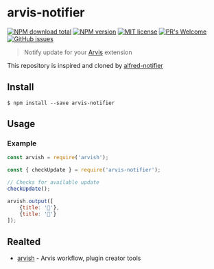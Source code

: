 # arvis-notifier
[![NPM download total](https://img.shields.io/npm/dt/arvis-notifier)](http://badge.fury.io/js/arvis-notifier)
[![NPM version](https://badge.fury.io/js/arvis-notifier.svg)](http://badge.fury.io/js/arvis-notifier)
[![MIT license](https://img.shields.io/badge/License-MIT-blue.svg)](https://lbesson.mit-license.org/)
[![PR's Welcome](https://img.shields.io/badge/PRs-welcome-brightgreen.svg?style=flat)](http://makeapullrequest.com)
[![GitHub issues](https://img.shields.io/github/issues/jopemachine/arvis-notifier.svg)](https://GitHub.com/jopemachine/arvis-notifier/issues/)

> Notify update for your [Arvis](https://github.com/jopemachine/arvis) extension

This repository is inspired and cloned by [alfred-notifier](https://github.com/SamVerschueren/alfred-notifier/blob/master/readme.md)

## Install

```
$ npm install --save arvis-notifier
```

## Usage

### Example

```js
const arvish = require('arvish');

const { checkUpdate } = require('arvis-notifier');

// Checks for available update
checkUpdate();

arvish.output([
	{title: '🦄'},
	{title: '🌈'}
]);
```

## Realted

- [arvish](https://github.com/jopemachine/arvish) - Arvis workflow, plugin creator tools
